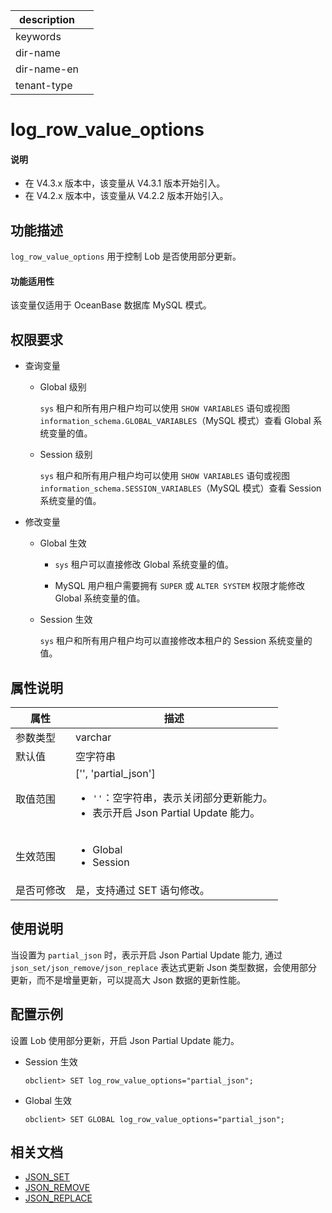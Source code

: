 |description||
|---|---|
|keywords||
|dir-name||
|dir-name-en||
|tenant-type||

# log_row_value_options

<main id="notice" type='explain'>
  <h4>说明</h4>
  <ul><li>在 V4.3.x 版本中，该变量从 V4.3.1 版本开始引入。</li><li>在 V4.2.x 版本中，该变量从 V4.2.2 版本开始引入。</li></ul>
</main>

## 功能描述

`log_row_value_options` 用于控制 Lob 是否使用部分更新。

<main id="notice">
  <h4>功能适用性</h4>
  <p>该变量仅适用于 OceanBase 数据库 MySQL 模式。</p>
</main>

## 权限要求

* 查询变量

  * Global 级别

    `sys` 租户和所有用户租户均可以使用 `SHOW VARIABLES` 语句或视图 `information_schema.GLOBAL_VARIABLES`（MySQL 模式）查看 Global 系统变量的值。

  * Session 级别

    `sys` 租户和所有用户租户均可以使用 `SHOW VARIABLES` 语句或视图 `information_schema.SESSION_VARIABLES`（MySQL 模式）查看 Session 系统变量的值。

* 修改变量

  * Global 生效

    * `sys` 租户可以直接修改 Global 系统变量的值。
  
    * MySQL 用户租户需要拥有 `SUPER` 或 `ALTER SYSTEM` 权限才能修改 Global 系统变量的值。

  * Session 生效

    `sys` 租户和所有用户租户均可以直接修改本租户的 Session 系统变量的值。

## 属性说明

|**属性**| **描述**|
|--------|---------|
|参数类型 |varchar  |
|默认值   | 空字符串 |
|取值范围 |['', 'partial_json']<ul><li><code>''</code>：空字符串，表示关闭部分更新能力。</li><li>表示开启 Json Partial Update 能力。</li></ul>|
|生效范围 |<ul><li>Global</li><li>Session</li></ul>|
| 是否可修改| 是，支持通过 SET 语句修改。|

## 使用说明

当设置为 `partial_json` 时，表示开启 Json Partial Update 能力, 通过 `json_set/json_remove/json_replace` 表达式更新 Json 类型数据，会使用部分更新，而不是增量更新，可以提高大 Json 数据的更新性能。

## 配置示例

设置 Lob 使用部分更新，开启 Json Partial Update 能力。

* Session 生效

    ```shell
    obclient> SET log_row_value_options="partial_json";
    ```

* Global 生效

    ```shell
    obclient> SET GLOBAL log_row_value_options="partial_json";
    ```

## 相关文档

* [JSON_SET](../../../../700.reference/500.sql-reference/100.sql-syntax/200.common-tenant-of-mysql-mode/400.functions-of-mysql-mode/700.json-functions-of-mysql-mode/300.modify-json-text-function-of-mysql-mode/900.json-set-of-mysql-mode.md)
* [JSON_REMOVE](../../../../700.reference/500.sql-reference/100.sql-syntax/200.common-tenant-of-mysql-mode/400.functions-of-mysql-mode/700.json-functions-of-mysql-mode/300.modify-json-text-function-of-mysql-mode/700.json-remove-of-mysql-mode.md)
* [JSON_REPLACE](../../../../700.reference/500.sql-reference/100.sql-syntax/200.common-tenant-of-mysql-mode/400.functions-of-mysql-mode/700.json-functions-of-mysql-mode/300.modify-json-text-function-of-mysql-mode/800.json-replace-of-mysql-mode.md)
